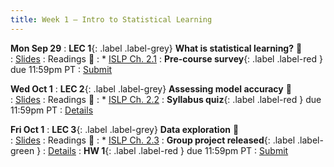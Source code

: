 ```yaml
---
title: Week 1 — Intro to Statistical Learning
---
```



**Mon Sep 29**
: **LEC 1**{: .label .label-grey} **What is statistical learning?** 🎥  
    : [Slides](.)
: Readings 📖
: * [ISLP Ch. 2.1](https://www.statlearning.com/)
: **Pre-course survey**{: .label .label-red } due 11:59pm PT
    : [Submit](.)

**Wed Oct 1**
: **LEC 2**{: .label .label-grey} **Assessing model accuracy** 🎥  
    : [Slides](.)
: Readings 📖
: * [ISLP Ch. 2.2](https://www.statlearning.com/)
: **Syllabus quiz**{: .label .label-red } due 11:59pm PT
: [Details](.)

**Fri Oct 1**
: **LEC 3**{: .label .label-grey} **Data exploration** 🎥  
    : [Slides](.)
: Readings 📖
: * [ISLP Ch. 2.3](https://www.statlearning.com/)
: **Group project released**{: .label .label-green } 
: [Details](.)
: **HW 1**{: .label .label-red } due 11:59pm PT
    : [Submit](.)
